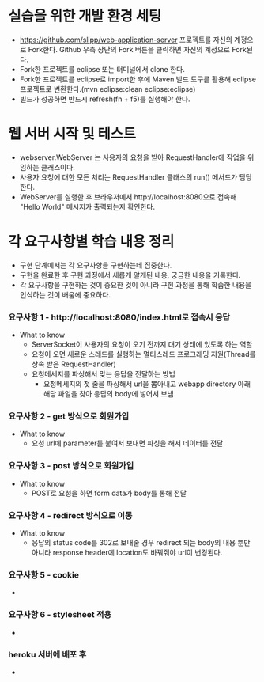 # 실습을 위한 개발 환경 세팅
* https://github.com/slipp/web-application-server 프로젝트를 자신의 계정으로 Fork한다. Github 우측 상단의 Fork 버튼을 클릭하면 자신의 계정으로 Fork된다.
* Fork한 프로젝트를 eclipse 또는 터미널에서 clone 한다.
* Fork한 프로젝트를 eclipse로 import한 후에 Maven 빌드 도구를 활용해 eclipse 프로젝트로 변환한다.(mvn eclipse:clean eclipse:eclipse)
* 빌드가 성공하면 반드시 refresh(fn + f5)를 실행해야 한다.

# 웹 서버 시작 및 테스트
* webserver.WebServer 는 사용자의 요청을 받아 RequestHandler에 작업을 위임하는 클래스이다.
* 사용자 요청에 대한 모든 처리는 RequestHandler 클래스의 run() 메서드가 담당한다.
* WebServer를 실행한 후 브라우저에서 http://localhost:8080으로 접속해 "Hello World" 메시지가 출력되는지 확인한다.

# 각 요구사항별 학습 내용 정리
* 구현 단계에서는 각 요구사항을 구현하는데 집중한다. 
* 구현을 완료한 후 구현 과정에서 새롭게 알게된 내용, 궁금한 내용을 기록한다.
* 각 요구사항을 구현하는 것이 중요한 것이 아니라 구현 과정을 통해 학습한 내용을 인식하는 것이 배움에 중요하다. 

### 요구사항 1 - http://localhost:8080/index.html로 접속시 응답
* What to know
  * ServerSocket이 사용자의 요청이 오기 전까지 대기 상태에 있도록 하는 역할
  * 요청이 오면 새로운 스레드를 실행하는 멀티스레드 프로그래밍 지원(Thread를 상속 받은 RequestHandler)
  * 요청메세지를 파싱해서 맞는 응답을 전달하는 방법
    * 요청메세지의 첫 줄을 파싱해서 url을 뽑아내고 webapp directory 아래 해당 파일을 찾아 응답의 body에 넣어서 보냄

### 요구사항 2 - get 방식으로 회원가입
* What to know
  * 요청 url에 parameter를 붙여서 보내면 파싱을 해서 데이터를 전달

### 요구사항 3 - post 방식으로 회원가입
* What to know
  * POST로 요청을 하면 form data가 body를 통해 전달

### 요구사항 4 - redirect 방식으로 이동
* What to know
  * 응답의 status code를 302로 보내줄 경우 redirect 되는 body의 내용 뿐만 아니라 response header에 location도 바꿔줘야 url이 변경된다.

### 요구사항 5 - cookie
* 

### 요구사항 6 - stylesheet 적용
* 

### heroku 서버에 배포 후
* 
